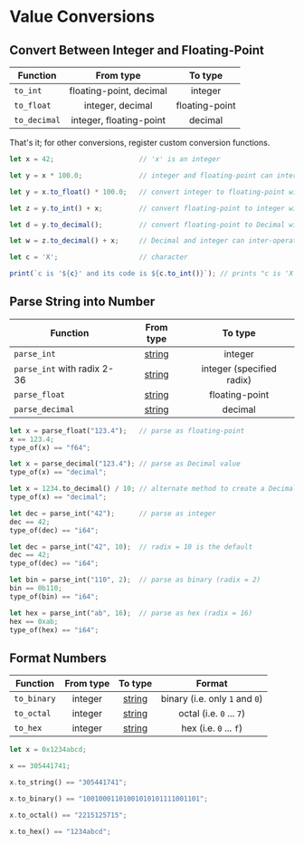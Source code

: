 Value Conversions
=================


Convert Between Integer and Floating-Point
------------------------------------------

| Function     |        From type        |    To type     |
| ------------ | :---------------------: | :------------: |
| `to_int`     | floating-point, decimal |    integer     |
| `to_float`   |    integer, decimal     | floating-point |
| `to_decimal` | integer, floating-point |    decimal     |

That's it; for other conversions, register custom conversion functions.

```js
let x = 42;                     // 'x' is an integer

let y = x * 100.0;              // integer and floating-point can inter-operate

let y = x.to_float() * 100.0;   // convert integer to floating-point with 'to_float'

let z = y.to_int() + x;         // convert floating-point to integer with 'to_int'

let d = y.to_decimal();         // convert floating-point to Decimal with 'to_decimal'

let w = z.to_decimal() + x;     // Decimal and integer can inter-operate

let c = 'X';                    // character

print(`c is '${c}' and its code is ${c.to_int()}`); // prints "c is 'X' and its code is 88"
```


Parse String into Number
------------------------

| Function                    |         From type          |          To type          |
| --------------------------- | :------------------------: | :-----------------------: |
| `parse_int`                 | [string](../types/strings-chars.md) |          integer          |
| `parse_int` with radix 2-36 | [string](../types/strings-chars.md) | integer (specified radix) |
| `parse_float`               | [string](../types/strings-chars.md) |      floating-point       |
| `parse_decimal`             | [string](../types/strings-chars.md) |          decimal          |

```rust
let x = parse_float("123.4");   // parse as floating-point
x == 123.4;
type_of(x) == "f64";

let x = parse_decimal("123.4"); // parse as Decimal value
type_of(x) == "decimal";

let x = 1234.to_decimal() / 10; // alternate method to create a Decimal value
type_of(x) == "decimal";

let dec = parse_int("42");      // parse as integer
dec == 42;
type_of(dec) == "i64";

let dec = parse_int("42", 10);  // radix = 10 is the default
dec == 42;
type_of(dec) == "i64";

let bin = parse_int("110", 2);  // parse as binary (radix = 2)
bin == 0b110;
type_of(bin) == "i64";

let hex = parse_int("ab", 16);  // parse as hex (radix = 16)
hex == 0xab;
type_of(hex) == "i64";
```


Format Numbers
--------------

| Function    | From type |          To type           |             Format             |
| ----------- | :-------: | :------------------------: | :----------------------------: |
| `to_binary` |  integer  | [string](../types/strings-chars.md) | binary (i.e. only `1` and `0`) |
| `to_octal`  |  integer  | [string](../types/strings-chars.md) |    octal (i.e. `0` ... `7`)    |
| `to_hex`    |  integer  | [string](../types/strings-chars.md) |     hex (i.e. `0` ... `f`)     |

```rust
let x = 0x1234abcd;

x == 305441741;

x.to_string() == "305441741";

x.to_binary() == "10010001101001010101111001101";

x.to_octal() == "2215125715";

x.to_hex() == "1234abcd";
```
